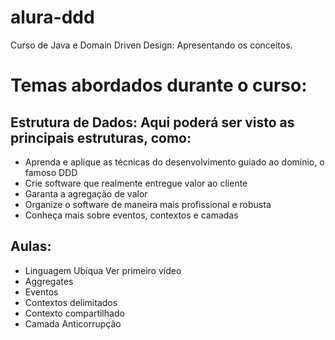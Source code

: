 # alura-ddd
Curso de Java e Domain Driven Design: Apresentando os conceitos.

# Temas abordados durante o curso:

## Estrutura de Dados: Aqui poderá ser visto as principais estruturas, como:
- Aprenda e aplique as técnicas do desenvolvimento guiado ao domínio, o famoso DDD
- Crie software que realmente entregue valor ao cliente
- Garanta a agregação de valor
- Organize o software de maneira mais profissional e robusta
- Conheça mais sobre eventos, contextos e camadas

## Aulas:
- Linguagem Ubíqua Ver primeiro vídeo
- Aggregates
- Eventos
- Contextos delimitados
- Contexto compartilhado
- Camada Anticorrupção
